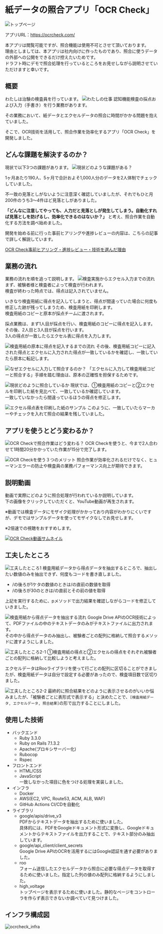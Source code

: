 # 紙データの照合アプリ「OCR Check」
![トップページ](https://github.com/user-attachments/assets/2f007153-77e6-4e00-afa4-6814d645da81)

アプリURL：https://ocrcheck.com/  

本アプリは閲覧可能ですが、照合機能は使用不可とさせて頂いております。  
理由としましては、本アプリは社内向けに作ったものであり、照合に使うデータの外部への公開をできるだけ控えたいためです。  
ドラフト時にデモで照合処理を行っているところをお見せしながら説明させていただけますと幸いです。

## 概要
わたしは治験の検査員を行っています。
![わたしの仕事](https://github.com/user-attachments/assets/cb20697f-64f1-4fbf-9b29-69f567e5290e)
認知機能検査の採点および入力（手書き）を行う業務があります。

その業務において、紙データとエクセルデータの照合に時間がかかる問題を抱えていました。

そこで、OCR技術を活用して、照合作業を効率化するアプリ「OCR Check」を開発しました。

## どんな課題を解決するのか？
現状で以下3つの課題があります。
![現状どのような課題がある？](https://github.com/user-attachments/assets/e800f53c-eda7-40ff-b7dd-8cba4e33888c)
 
1ヶ月あたり190人、5ヶ月で合計およそ1,000人分のデータを2人体制でチェックしていました。  

不一致の見落としがないように注意深く確認していましたが、それでもひと月200件のうち3〜4件ほど見落としがありました。

**「どんなに注意してやっても、人力だと見落としが発生してしまう。自動化すれば見落としを防げるし、効率化できるのはないか？」**
と考え、照合作業を自動化する方法を調べ始めました。

開発を始める前に行った事前ヒアリングや進捗レビューの内容は、こちらの記事で詳しく解説しています。

[OCR Check事前ヒアリング・進捗レビュー・技術を選んだ理由](https://qiita.com/naota7118/private/1790c44202a52e992170)

## 業務の流れ
業務の流れを順を追って説明します。
![検査実施からエクセル入力までの流れ](https://github.com/user-attachments/assets/c141e257-d00e-4ce0-9e14-14e9557bab6b)
まず、被験者様と検査者によって検査が行われます。  
検査が終わった時点では、得点は記入されていません。  

いきなり検査用紙に得点を記入してしまうと、得点が間違っていた場合に何度も修正した跡が残ってしまうため、検査用紙を印刷します。  
検査用紙のコピーと原本が採点チームに渡されます。  

採点業務は、まず1人目が採点を行い、検査用紙のコピーに得点を記入します。  
その後、2人目と3人目が採点を行います。  
3人の得点が一致したらエクセル表に得点を入力します。

![検査用紙の原本に得点を記入するまでの流れ](https://github.com/user-attachments/assets/7fe21aa8-f6d9-4cc8-9f47-ae2d1ada0dcf)
その後、検査用紙コピーに記入された得点とエクセルに入力された得点が一致しているかを確認し、一致していたら原本に転記します。

![なぜエクセルに入力して照合するのか？](https://github.com/user-attachments/assets/7c7d0b70-c63f-4dbd-a81d-897bc085edff)
「エクセルに入力して検査用紙コピーと照合する」手順を踏む理由は、原本の正確性を担保するためです。
  
![現状どのように照合しているか](https://github.com/user-attachments/assets/2837a912-bdbc-4f8f-b2c7-d039aa0219ee)
現状では、①検査用紙のコピーと②エクセルを印刷した紙を見比べて、一致しているか確認しています。  
一致していなかったら間違っているほうの得点を修正します。
  
![エクセル得点表を印刷した紙のサンプル](https://github.com/user-attachments/assets/8b1e7fee-3792-4cf2-9ae9-719c68362f21)
このように、一致していたらマーカーやチェックを入れて照合の結果を残していました。  
  
## アプリを使うとどう変わるか？
![OCR Checkで照合作業はどう変わる？](https://github.com/user-attachments/assets/502170ff-b6b0-4cf8-8de1-3e3202014e1f)
OCR Checkを使うと、今まで2人合わせて1時間20分かかっていた作業が15分で完了します。  
  
![OCR Checkを使う３つのメリット](https://github.com/user-attachments/assets/80d94fb3-517c-4a86-9aef-3262cd45305d)
照合作業が効率化されるだけでなく、ヒューマンエラーの防止や検査員の業務パフォーマンス向上が期待できます。

## 説明動画
動画で実際にどのように照合処理が行われているか説明しています。  
下の画像をクリックしていただくと、YouTube動画が再生されます。  

※動画では検査データにモザイク処理がかかっており内容がわかりにくいですが、デモではサンプルデータを使ってモザイクなしでお見せします。

※2倍速での視聴をおすすめします。

[![OCR Check動画サムネイル](https://github.com/user-attachments/assets/1861b642-a520-4859-92a0-22fb31cfc86b)](https://www.youtube.com/watch?v=8EbsyVoQ1HA)

## 工夫したところ
![工夫したところ1](https://github.com/user-attachments/assets/a73cf884-322c-4196-8f23-cd496ca7d347)
検査用紙データから得点データを抽出するところで、抽出したい数値のみを抽出できず、何度もコードを書き直しました。  
- /の後ろが1ケタの数値のときは/の直前の数値を取得
- /の後ろが30のときは/の直前とその前の値を取得

上記を実行するために、pメソッドで出力結果を確認しながらコードを修正していきました。

![検査用紙から得点データを抽出する流れ](https://github.com/user-attachments/assets/5c62996a-58c8-4ce6-acc2-6bbaeac05bb7)
Google Drive APIのOCR技術によって、PDFファイルの中のテキストデータのみがテキストファイルに出力されます。  
その中から得点データのみ抽出し、被験者ごとの配列に格納して照合するメソッドに渡すようにしました。
  
![工夫したところ2-1](https://github.com/user-attachments/assets/c01192d7-35ea-4949-8ddc-136e37db97c1)
①検査用紙の得点と②エクセルの得点をそれぞれ被験者ごとの配列に格納して比較しようと考えました。  
  
エクセルデータはRooライブラリを使って行ごとの配列に区切ることができましたが、検査用紙データは自分で設定する必要があったので、検査項目数で区切りました。

![工夫したところ2-2](https://github.com/user-attachments/assets/2c21e64b-3baa-4603-9500-1c15037c26f4)
最終的に照合結果をどのように表示させるのがいいか悩みましたが、「被験者ごとに表形式で表示する」と決めたことで、`[検査用紙データ, エクセルデータ, 照合結果]`の形で出力することにしました。

## 使用した技術
- バックエンド
  - Ruby 3.3.0
  - Ruby on Rails 7.1.3.2
  - Apache(プロキシサーバー化)
  - Rubocop
  - Rspec
- フロントエンド
  - HTML/CSS
  - JavaScript  
    一致しなかった項目に色をつける処理を実装しました。
- インフラ
  - Docker
  - AWS(EC2, VPC, Route53, ACM, ALB, WAF)
  - GitHub Actions CI/CDを自動化
- ライブラリ
  - google/apis/drive_v3  
    PDFからテキストデータを抽出するために使いました。  
    具体的には、PDFをGoogleドキュメント形式に変換し、Googleドキュメントからテキストファイルを出力することで、テキスト部分のみ抽出しています。
  - google/api_client/client_secrets  
    Google Drive APIのOCRを活用するにはGoogle認証を通す必要がありました。
  - roo  
    フォーム送信したエクセルデータから照合に必要な得点データを取得するために使いました。指定した列の値のみ配列に格納するようにしました。
  - high_voltage  
    トップページを表示するために使いました。静的なページをコントローラを作らず表示できないか調べていて見つけました。

## インフラ構成図
![ocrcheck_infra](https://github.com/user-attachments/assets/403c1d0d-68b3-44a7-91a1-ebcc806b55f4)